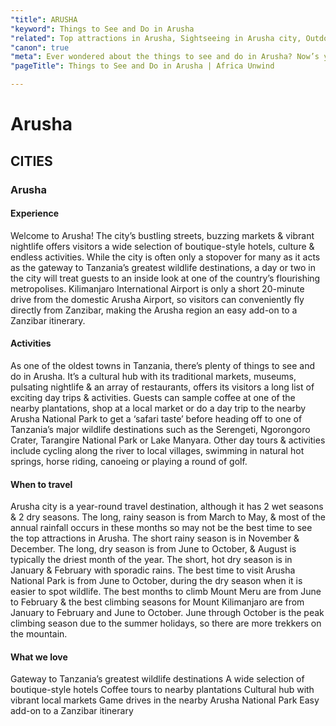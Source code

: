 ```yaml
---
"title": ARUSHA
"keyword": Things to See and Do in Arusha
"related": Top attractions in Arusha, Sightseeing in Arusha city, Outdoor activities in Arusha, Cultural experiences in Arusha, Arusha city guide
"canon": true
"meta": Ever wondered about the things to see and do in Arusha? Now’s your chance to plan the Safari getaway complete with an African City experience!
"pageTitle": Things to See and Do in Arusha | Africa Unwind

---
```


# Arusha
## CITIES
### Arusha

#### Experience
Welcome to Arusha! The city’s bustling streets, buzzing markets &amp; vibrant nightlife offers visitors a wide selection of boutique-style hotels, culture &amp; endless activities.
While the city is often only a stopover for many as it acts as the gateway to Tanzania’s greatest wildlife destinations, a day or two in the city will treat guests to an inside look at one of the country’s flourishing metropolises.
Kilimanjaro International Airport is only a short 20-minute drive from the domestic Arusha Airport, so visitors can conveniently fly directly from Zanzibar, making the Arusha region an easy add-on to a Zanzibar itinerary.

#### Activities
As one of the oldest towns in Tanzania, there’s plenty of things to see and do in Arusha. It’s a cultural hub with its traditional markets, museums, pulsating nightlife &amp; an array of restaurants, offers its visitors a long list of exciting day trips &amp; activities.
Guests can sample coffee at one of the nearby plantations, shop at a local market or do a day trip to the nearby Arusha National Park to get a ‘safari taste’ before heading off to one of Tanzania’s major wildlife destinations such as the Serengeti, Ngorongoro Crater, Tarangire National Park or Lake Manyara.
Other day tours &amp; activities include cycling along the river to local villages, swimming in natural hot springs, horse riding, canoeing or playing a round of golf.

#### When to travel
Arusha city is a year-round travel destination, although it has 2 wet seasons &amp; 2 dry seasons. The long, rainy season is from March to May, &amp; most of the annual rainfall occurs in these months so may not be the best time to see the top attractions in Arusha. The short rainy season is in November &amp; December. The long, dry season is from June to October, &amp; August is typically the driest month of the year. The short, hot dry season is in January &amp; February with sporadic rains.
The best time to visit Arusha National Park is from June to October, during the dry season when it is easier to spot wildlife.
The best months to climb Mount Meru are from June to February &amp; the best climbing seasons for Mount Kilimanjaro are from January to February and June to October. June through October is the peak climbing season due to the summer holidays, so there are more trekkers on the mountain.


#### What we love
Gateway to Tanzania’s greatest wildlife destinations
A wide selection of boutique-style hotels
Coffee tours to nearby plantations
Cultural hub with vibrant local markets
Game drives in the nearby Arusha National Park
Easy add-on to a Zanzibar itinerary